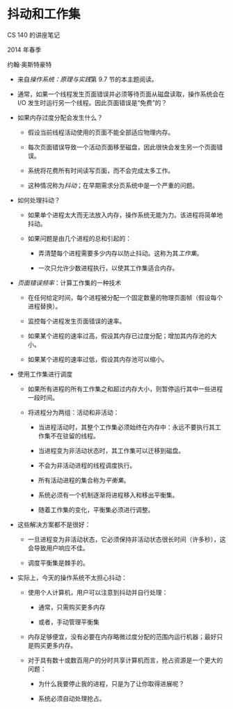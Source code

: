 # 抖动和工作集

CS 140 的讲座笔记

2014 年春季

约翰·奥斯特豪特

+   来自*操作系统：原理与实践*第 9.7 节的本主题阅读。

+   通常，如果一个线程发生页面错误并必须等待页面从磁盘读取，操作系统会在 I/O 发生时运行另一个线程。因此页面错误是“免费”的？

+   如果内存过度分配会发生什么？

    +   假设当前线程活动使用的页面不能全部适应物理内存。

    +   每次页面错误导致一个活动页面移至磁盘，因此很快会发生另一个页面错误。

    +   系统将花费所有时间读写页面，而不会完成太多工作。

    +   这种情况称为*抖动*；在早期需求分页系统中是一个严重的问题。

+   如何处理抖动？

    +   如果单个进程太大而无法放入内存，操作系统无能为力。该进程将简单地抖动。

    +   如果问题是由几个进程的总和引起的：

        +   弄清楚每个进程需要多少内存以防止抖动。这称为其*工作集*。

        +   一次只允许少数进程执行，以使其工作集适合内存。

+   *页面错误频率*：计算工作集的一种技术

    +   在任何给定时间，每个进程被分配一个固定数量的物理页面帧（假设每个进程替换）。

    +   监控每个进程发生页面错误的速率。

    +   如果某个进程的速率过高，假设其内存已过度分配；增加其内存池的大小。

    +   如果某个进程的速率过低，假设其内存池可以缩小。

+   使用工作集进行调度

    +   如果所有进程的所有工作集之和超过内存大小，则暂停运行其中一些进程一段时间。

    +   将进程分为两组：活动和非活动：

        +   当进程活动时，其整个工作集必须始终在内存中：永远不要执行其工作集不在驻留的线程。

        +   当进程变为非活动状态时，其工作集可以迁移到磁盘。

        +   不会为非活动进程的线程调度执行。

        +   所有活动进程的集合称为*平衡集*。

        +   系统必须有一个机制逐渐将进程移入和移出平衡集。

        +   随着工作集的变化，平衡集必须进行调整。

+   这些解决方案都不是很好：

    +   一旦进程变为非活动状态，它必须保持非活动状态很长时间（许多秒），这会导致用户响应不佳。

    +   调度平衡集是棘手的。

+   实际上，今天的操作系统不太担心抖动：

    +   使用个人计算机，用户可以注意到抖动并自行处理：

        +   通常，只需购买更多内存

        +   或者，手动管理平衡集

    +   内存足够便宜，没有必要在内存略微过度分配的范围内运行机器；最好只是购买更多内存。

    +   对于具有数十或数百用户的分时共享计算机而言，抢占资源是一个更大的问题：

        +   为什么我要停止我的进程，只是为了让你取得进展呢？

        +   系统必须自动处理抢占。
